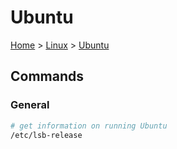 # Ubuntu

[Home](../../readme.md) > [Linux](../readme.md) > [Ubuntu](./readme.md)

## Commands

### General

```bash
# get information on running Ubuntu
/etc/lsb-release
```
